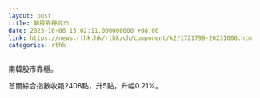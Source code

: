 ```yaml
---
layout: post
title: 韓股靠穩收市
date: 2023-10-06 15:02:11.000000000 +08:00
link: https://news.rthk.hk/rthk/ch/component/k2/1721799-20231006.htm
categories: rthk
---
```


南韓股市靠穩。

首爾綜合指數收報2408點，升5點，升幅0.21%。
